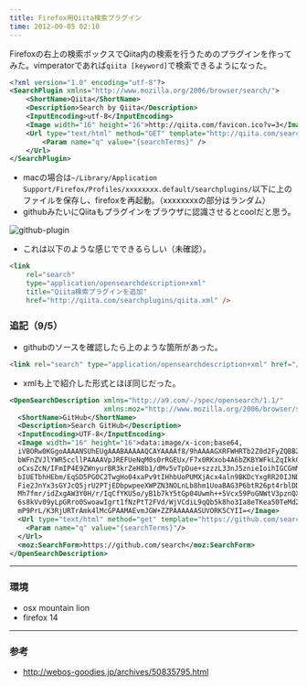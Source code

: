 ```yaml
---
title: Firefox用Qiita検索プラグイン
time: 2012-09-05 02:10
---
```


Firefoxの右上の検索ボックスでQiita内の検索を行うためのプラグインを作ってみた。vimperatorであれば`qiita [keyword]`で検索できるようになった。

```xml:qiita.xml
<?xml version="1.0" encoding="utf-8"?>
<SearchPlugin xmlns="http://www.mozilla.org/2006/browser/search/">
    <ShortName>Qiita</ShortName>
    <Description>Search by Qiita</Description>
    <InputEncoding>utf-8</InputEncoding>
    <Image width="16" height="16">http://qiita.com/favicon.ico?v=3</Image>
    <Url type="text/html" method="GET" template="http://qiita.com/search">
        <Param name="q" value="{searchTerms}" />
    </Url>
</SearchPlugin>
```

- macの場合は`~/Library/Application Support/Firefox/Profiles/xxxxxxxx.default/searchplugins/`以下に上のファイルを保存し、firefoxを再起動。（xxxxxxxxの部分はランダム）
- githubみたいにQiitaもプラグインをブラウザに認識させるとcoolだと思う。

![github-plugin](https://dl.dropbox.com/u/1235413/add-github-plugin.png)

- これは以下のような感じでできるらしい（未確認）。

```html
<link
    rel="search"
    type="application/opensearchdescription+xml"
    title="Qiita検索プラグインを追加"
    href="http://qiita.com/searchplugins/qiita.xml" />
```

### 追記（9/5）
- githubのソースを確認したら上のような箇所があった。

```html
<link rel="search" type="application/opensearchdescription+xml" href="/opensearch.xml" title="GitHub" />
```

- xmlも上で紹介した形式とほぼ同じだった。

```xml:opensearch.xml
<OpenSearchDescription xmlns="http://a9.com/-/spec/opensearch/1.1/"
                       xmlns:moz="http://www.mozilla.org/2006/browser/search/">
  <ShortName>GitHub</ShortName>
  <Description>Search GitHub</Description>
  <InputEncoding>UTF-8</InputEncoding>
  <Image width="16" height="16">data:image/x-icon;base64,
  iVBORw0KGgoAAAANSUhEUgAAABAAAAAQCAYAAAAf8/9hAAAAGXRFWHRTb2Z0d2FyZQBBZG9iZSBJ
  bWFnZVJlYWR5ccllPAAAAVpJREFUeNqM0s0rRGEUx/F7x0RKxob4A6bZKBYWFkLZqIkkC7FUsrCw
  oCxsZcN/IFmIP4E9ZWnyurBR3krZeH8b1/dMv5vTpDue+szzzL33nJ5znieIoihIGCGmMIt0+ctS
  bIUETbhHEbm/EqSD5PGOC2TwgHo04xaPv9tIHhbUoPUMXjAcx4aln9BKDcYxgRR20IJNDKEO69hC
  Fie2JnYx3sGYJcQ5jrU2PTjEDbpwpeeXWPZN3NOLnLb8hm1UoaBAG3P6btR26pt4rblDDarRs6KO
  Mh7fmr/idZxgAW3Y0H/r/IqCfYKU5o/yB1b7kY5tGp04Uwmh++5Vcx59PoGNWtV3pznQXK2SbLf7
  6s8kVv09yLpGRro0SwoawIgrt1fNzPtT2FVd/WjVCdiL9qQb5k8ho3Ia8eTKea50TeMd2LZOXQmf
  mP9PrL/K3RjURTrAmk4lMcGPAAMAEvmJGW+ZZPAAAAAASUVORK5CYII=</Image>
  <Url type="text/html" method="get" template="https://github.com/search">
    <Param name="q" value="{searchTerms}"/>
  </Url>
  <moz:SearchForm>https://github.com/search</moz:SearchForm>
</OpenSearchDescription>
```

---

### 環境
- osx mountain lion
- firefox 14

---

### 参考
- http://webos-goodies.jp/archives/50835795.html
